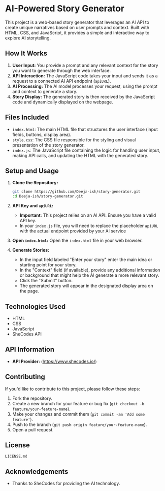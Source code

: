 # AI-Powered Story Generator

This project is a web-based story generator that leverages an AI API to create unique narratives based on user prompts and context. Built with HTML, CSS, and JavaScript, it provides a simple and interactive way to explore AI storytelling.

## How It Works

1.  **User Input:** You provide a prompt and any relevant context for the story you want to generate through the web interface.
2.  **API Interaction:** The JavaScript code takes your input and sends it as a request to a connected AI API endpoint (`apiURL`).
3.  **AI Processing:** The AI model processes your request, using the prompt and context to generate a story.
4.  **Story Display:** The generated story is then received by the JavaScript code and dynamically displayed on the webpage.

## Files Included

* `index.html`: The main HTML file that structures the user interface (input fields, buttons, display area).
* `style.css`: The CSS file responsible for the styling and visual presentation of the story generator.
* `index.js`: The JavaScript file containing the logic for handling user input, making API calls, and updating the HTML with the generated story.

## Setup and Usage

1.  **Clone the Repository:**
    ```bash
    git clone https://github.com/Deeja-ish/story-generator.git
    cd Deeja-ish/story-generator.git
    ```

2.  **API Key and `apiURL`:**
    * **Important:** This project relies on an AI API. Ensure you have a valid API key.
    * In your `index.js` file, you will need to replace the placeholder `apiURL` with the actual endpoint provided by your AI service

3.  **Open `index.html`:** Open the `index.html` file in your web browser.

4.  **Generate Stories:**
    * In the input field labeled "Enter your story" enter the main idea or starting point for your story.
    * In the "Context" field (if available), provide any additional information or background that might help the AI generate a more relevant story.
    * Click the "Submit" button.
    * The generated story will appear in the designated display area on the page.

## Technologies Used

* HTML
* CSS
* JavaScript
* SheCodes API

## API Information

* **API Provider:** (https://www.shecodes.io/)
## Contributing

If you'd like to contribute to this project, please follow these steps:

1.  Fork the repository.
2.  Create a new branch for your feature or bug fix (`git checkout -b feature/your-feature-name`).
3.  Make your changes and commit them (`git commit -am 'Add some feature'`).
4.  Push to the branch (`git push origin feature/your-feature-name`).
5.  Open a pull request.

## License

    LICENSE.md

## Acknowledgements

* Thanks to SheCodes for providing the AI technology.
